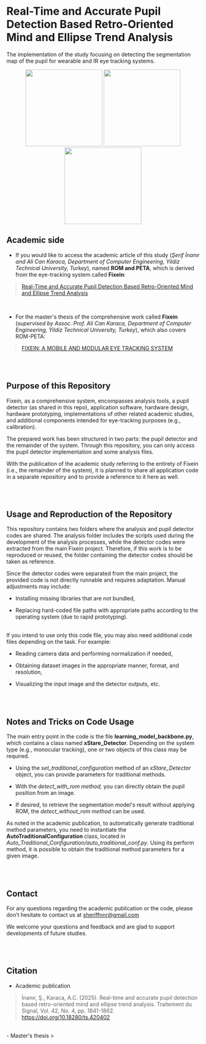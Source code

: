 # Real-Time and Accurate Pupil Detection Based Retro-Oriented Mind and Ellipse Trend Analysis

The implementation of the study focusing on detecting the segmentation map of the pupil for wearable and IR eye tracking systems.


<p align="center">
  <img src="https://github.com/user-attachments/assets/5cec9030-b846-4e81-b9c5-20e88ef74e99" width="200"  />
  <img src="https://github.com/user-attachments/assets/900e78df-bbd3-40df-96d7-c97f31f7fdca" width="200"  />
  <img src="https://github.com/user-attachments/assets/203d84da-6dfc-452b-8275-4b62d8d8b253" width="200"  />
</p>


##  Academic side


- If you would like to access the academic article of this study (*Şerif İnanır and Ali Can Karaca, Department of Computer Engineering, Yildiz Technical University, Turkey*), named **ROM and PETA**, which is derived from the eye-tracking system called **Fixein**:
> [Real-Time and Accurate Pupil Detection Based Retro-Oriented Mind and Ellipse Trend Analysis ](https://www.iieta.org/journals/ts/paper/10.18280/ts.420402 "Real-Time and Accurate Pupil Detection Based Retro-Oriented Mind and Ellipse Trend Analysis ")

<br/>

- For the master's thesis of the comprehensive work called **Fixein** (*supervised by Assoc. Prof. Ali Can Karaca, Department of Computer Engineering, Yildiz Technical University, Turkey*), which also covers ROM-PETA:
> [FIXEIN: A MOBILE AND MODULAR EYE TRACKING SYSTEM](https://tez.yok.gov.tr/UlusalTezMerkezi/TezGoster?key=UjlM15wKZGQW6TLC0pvCty4v6J5vd_fg08_KOX5R3co_5Ju4LjSLjAiZ9sQhj7s5 "FIXEIN: A MOBILE AND MODULAR EYE TRACKING SYSTEM")

<br/><br/>

## Purpose of this Repository

Fixein, as a comprehensive system, encompasses analysis tools, a pupil detector (as shared in this repo), application software, hardware design, hardware prototyping, implementations of other related academic studies, and additional components intended for eye-tracking purposes (e.g., calibration).

The prepared work has been structured in two parts: the pupil detector and the remainder of the system. Through this repository, you can only access the pupil detector implementation and some analysis files.

With the publication of the academic study referring to the entirety of Fixein (i.e., the remainder of the system), it is planned to share all application code in a separate repository and to provide a reference to it here as well.

<br/><br/>

## Usage and Reproduction of the Repository
This repository contains two folders where the analysis and pupil detector codes are shared. The analysis folder includes the scripts used during the development of the analysis processes, while the detector codes were extracted from the main Fixein project. Therefore, if this work is to be reproduced or reused, the folder containing the detector codes should be taken as reference.

Since the detector codes were separated from the main project, the provided code is not directly runnable and requires adaptation. Manual adjustments may include:

- Installing missing libraries that are not bundled,

- Replacing hard-coded file paths with appropriate paths according to the operating system (due to rapid prototyping).

<br/>
If you intend to use only this code file, you may also need additional code files depending on the task. For example:

- Reading camera data and performing normalization if needed,

- Obtaining dataset images in the appropriate manner, format, and resolution,

- Visualizing the input image and the detector outputs, etc.


<br/><br/>

## Notes and Tricks on Code Usage

The main entry point in the code is the file **learning_model_backbone.py**, which contains a class named **xStare_Detector**. Depending on the system type (e.g., monocular tracking), one or two objects of this class may be required.

- Using the *set_traditional_configuration* method of an *xStare_Detector* object, you can provide parameters for traditional methods.

- With the *detect_with_rom method,* you can directly obtain the pupil position from an image.

- If desired, to retrieve the segmentation model's result without applying ROM, the *detect_without_rom method* can be used.

As noted in the academic publication, to automatically generate traditional method parameters, you need to instantiate the **AutoTraditionalConfiguration** class, located in *Auto_Traditional_Configuration/auto_traditional_conf.py*. Using its perform method, it is possible to obtain the traditional method parameters for a given image.


<br/><br/>
## Contact
For any questions regarding the academic publication or the code, please don’t hesitate to contact us at sheriffnnr@gmail.com

We welcome your questions and feedback and are glad to support developments of future studies.

<br/><br/>

## Citation
- Academic publication
> İnanır, Ş., Karaca, A.C. (2025). Real-time and accurate pupil detection based retro-oriented mind and ellipse trend analysis. Traitement du Signal, Vol. 42, No. 4, pp. 1841-1862. https://doi.org/10.18280/ts.420402
<br/>
- Master's thesis
> 
<br/><br/>

